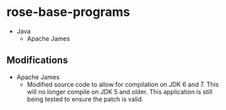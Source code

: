 rose-base-programs
==================

* Java
	* Apache James

## Modifications
* Apache James
	* Modified source code to allow for compilation on JDK 6 and 7.  This will no longer compile on JDK 5 and older.  This application is still being tested to ensure the patch is valid.

